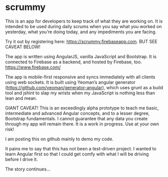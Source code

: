 scrummy
=======

This is an app for developers to keep track of what they are working on. It is intended to be used during daily scrums when you say what you worked on yesterday, what you’re doing today, and any impediments you are facing.

Try it out by registering here: https://scrummy.firebaseapp.com. BUT SEE CAVEAT BELOW!

The app is written using AngularJS, vanilla JavaScript and Bootstrap. It is connected to Firebase as a backend, and hosted by Firebase, too. https://www.firebase.com/

The app is mobile-first responsive and syncs immediately with all clients using web sockets. It is built using Yeoman’s angular generator (https://github.com/yeoman/generator-angular), which uses grunt as a build tool and jshint to slap my wrists when my JavaScript is nothing less than lean and mean.

GIANT CAVEAT! This is an exceedingly alpha prototype to teach me basic, intermediate and advanced Angular concepts, and to a lesser degree, Bootstrap fundamentals. I cannot guarantee that any data you create through my app will remain there. It is a work in progress. Use at your own risk!

I am posting this on github mainly to demo my code.

It pains me to say that this has not been a test-driven project. I wanted to learn Angular first so that I could get comfy with what I will be driving before I drive it.

The story continues...

